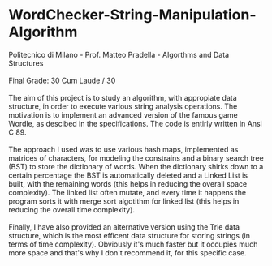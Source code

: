 # WordChecker-String-Manipulation-Algorithm
Politecnico di Milano - Prof. Matteo Pradella - Algorthms and Data Structures<br><br>
Final Grade: 30 Cum Laude / 30<br><br>
The aim of this project is to study an algorithm, with appropiate data structure, in order to execute various string analysis operations. The motivation is to implement an advanced version of the famous game Wordle, as descibed in the specifications. The code is entirly written in Ansi C 89.<br><br>
The approach I used was to use various hash maps, implemented as matrices of characters, for modeling the constrains and a binary search tree (BST) to store the dictionary of words. When the dictionary shirks down to a certain percentage the BST is automatically deleted and a Linked List is built, with the remaining words (this helps in reducing the overall space complexity). The linked list often mutate, and every time it happens the program sorts it with merge sort algotithm for linked list (this helps in reducing the overall time complexity).<br><br>
Finally, I have also provided an alternative version using the Trie data structure, which is the most efficent data structure for storing strings (in terms of time complexity). Obviously it's much faster but it occupies much more space and that's why I don't recommend it, for this specific case. 
